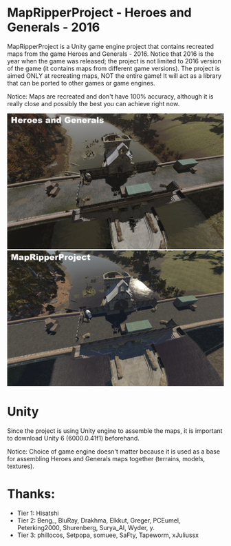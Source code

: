 ﻿# MapRipperProject - Heroes and Generals - 2016
MapRipperProject is a Unity game engine project that contains recreated maps from the game Heroes and Generals - 2016. Notice that 2016 is the year when the game was released; the project is not limited to 2016 version of the game (it contains maps from different game versions). The project is aimed ONLY at recreating maps, NOT the entire game! It will act as a library that can be ported to other games or game engines.

Notice: Maps are recreated and don't have 100% accuracy, although it is really close and possibly the best you can achieve right now.

![Image1](Image1.jpg)
![Image2](Image2.jpg)
# Unity
Since the project is using Unity engine to assemble the maps, it is important to download Unity 6 (6000.0.41f1) beforehand.

Notice: Choice of game engine doesn't matter because it is used as a base for assembling Heroes and Generals maps together (terrains, models, textures).
# Thanks:
- Tier 1: Hisatshi
- Tier 2: Beng_, BluRay, Drakhma, Elkkut, Greger, PCEumel, Peterking2000, Shurenberg, Surya_AI, Wyder, y.
- Tier 3: phillocos, Setpopa, somuee, SaFty, Tapeworm, xJuliussx
